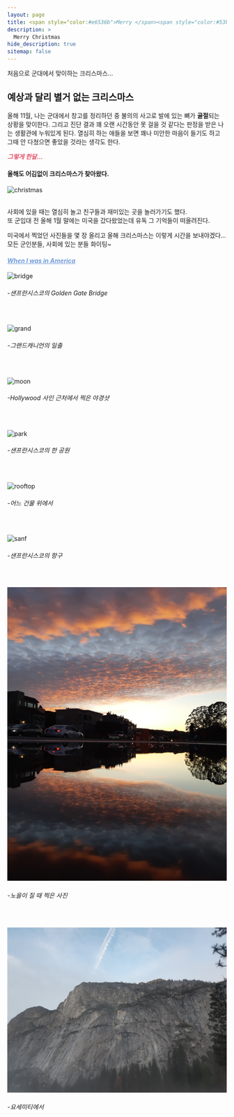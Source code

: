 ```yaml
---
layout: page
title: <span style="color:#e6536b">Merry </span><span style="color:#53b87b">Christmas!!</span>
description: >
  Merry Christmas
hide_description: true
sitemap: false
---
```

처음으로 군대에서 맞이하는 크리스마스...

## 예상과 달리 별거 없는 크리스마스

올해 11월, 나는 군대에서 창고를 정리하던 중 불의의 사고로 발에 있는 뼈가 **골절**되는 상황을 맞이한다. 그리고 진단 결과 꽤 오랜 시간동안 못 걸을 것 같다는 판정을 받은 나는 생활관에 누워있게 된다. 
열심히 하는 애들을 보면 꽤나 미안한 마음이 들기도 하고 그때 안 다쳤으면 좋았을 것라는 생각도 한다.

<span style="color:#e6536b">***그렇게 한달...***</span>

#### 올해도 어김없이 크리스마스가 찾아왔다.
![christmas]

<br>
사회에 있을 때는 열심히 놀고 친구들과 재미있는 곳을 놀러가기도 했다.<br>
또 군입대 전 올해 1월 말에는 미국을 갔다왔었는데 유독 그 기억들이 떠올려진다.

미국에서 찍었던 사진들을 몇 장 올리고 올해 크리스마스는 이렇게 시간을 보내야겠다...<br>
모든 군인분들, 사회에 있는 분들 화이팅~

#### <span style="color:#739cd9">***<U>When I was in America</U>***</span>

![bridge]
###### -샌프란시스코의 Golden Gate Bridge
<br>

![grand]
###### -그랜드캐니언의 일출
<br>

![moon]
###### -Hollywood 사인 근처에서 찍은 야경샷
<br>

![park]
###### -샌프란시스코의 한 공원
<br>

![rooftop]
###### -어느 건물 위에서
<br>

![sanf]
###### -샌프란시스코의 항구
<br>

![sunset]
###### -노을이 질 때 찍은 사진
<br>

![yose]
###### -요세미티에서
<br>


[christmas]: https://images.unsplash.com/photo-1482517967863-00e15c9b44be?ixid=MXwxMjA3fDB8MHxwaG90by1wYWdlfHx8fGVufDB8fHw%3D&ixlib=rb-1.2.1&auto=format&fit=crop&w=1350&q=80
[bridge]: ../../assets/img/blog/bridge.jpg 
[grand]: ../../assets/img/blog/grand.jpg 
[moon]: ../../assets/img/blog/moon.jpg 
[park]: ../../assets/img/blog/park.jpg 
[rooftop]: ../../assets/img/blog/rooftop.jpg 
[sanf]: ../../assets/img/blog/sanf.jpg 
[sunset]: ../../assets/img/blog/sunset.jpg 
[yose]: ../../assets/img/blog/yose.jpg 
